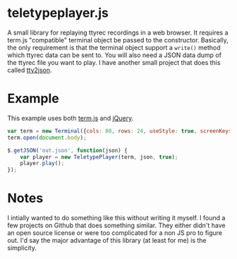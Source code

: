 teletypeplayer.js
=================

A small library for replaying ttyrec recordings in a web browser. It requires
a term.js "compatible" terminal object be passed to the constructor. Basically,
the only requirement is that the terminal object support a `write()` method
which ttyrec data can be sent to. You will also need a JSON data dump of the 
ttyrec file you want to play. I have another small project that does this
called [tty2json](https://github.com/dkcampbell/tty2json).

# Example

This example uses both [term.js](https://github.com/chjj/term.js) and
[jQuery](https://jquery.com/).

``` javascript
var term = new Terminal({cols: 80, rows: 24, useStyle: true, screenKeys: false, cursorBlink: false});    
term.open(document.body);                                     

$.getJSON('out.json', function(json) {                        
    var player = new TeletypePlayer(term, json, true);          
    player.play();                                              
});                                                           
```

# Notes
I intially wanted to do something like this without writing it myself. I found
a few projects on Github that does something similar. They either didn't have
an open source license or were too complicated for a non JS pro to figure out.
I'd say the major advantage of this library (at least for me) is the simplicity.

